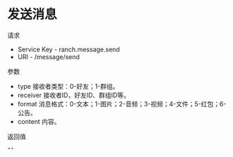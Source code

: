 # 发送消息

请求
- Service Key - ranch.message.send
- URI - /message/send

参数
- type 接收者类型：0-好友；1-群组。
- receiver 接收者ID，好友ID、群组ID等。
- format 消息格式：0-文本；1-图片；2-音频；3-视频；4-文件；5-红包；6-公告。
- content 内容。

返回值
```text
""
```
